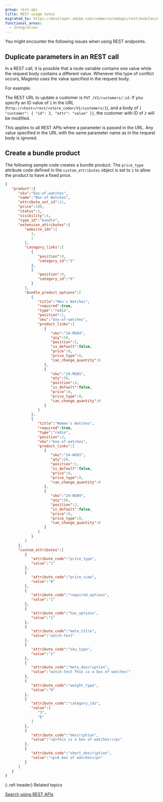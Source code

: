 ```yaml
---
group: rest-api
title: REST usage notes
migrated_to: https://developer.adobe.com/commerce/webapi/rest/modules/notes/
functional_areas:
  - Integration
---
```


You might encounter the following issues when using REST endpoints.

## Duplicate parameters in an REST call

In a REST call, it is possible that a route variable contains one value while the request body contains a different value.
Whenever this type of conflict occurs, Magento uses the value specified in the request body.

For example:

The REST URL to update a customer is `PUT /V1/customers/:id`. If you specify an ID value of `1` in the URL (`http://<host>/rest/<store_code>/V1/customers/1`), and a body of `{ "customer": { "id": 2, "attr": "value" }}`, the customer with ID of `2` will be modified.

This applies to all REST APIs where a parameter is passed in the URL. Any value specified in the URL with the same parameter name as in the request body is ignored.

## Create a bundle product

The following sample code creates a bundle product. The `price_type` attribute code defined in the `custom_attributes` object is set to `1` to allow the product to have a fixed price.

```json
{
   "product":{
      "sku":"box-of-watches",
      "name":"Box of Watches",
      "attribute_set_id":11,
      "price":100,
      "status":1,
      "visibility":4,
      "type_id":"bundle",
      "extension_attributes":{
         "website_ids":[
            1,
            2
         ],
         "category_links":[
            {
               "position":0,
               "category_id":"3"
            },
            {
               "position":0,
               "category_id":"6"
            }
         ],
         "bundle_product_options":[
            {
               "title":"Men's Watches",
               "required":true,
               "type":"radio",
               "position":1,
               "sku":"box-of-watches",
               "product_links":[
                  {
                     "sku":"24-MG04",
                     "qty":50,
                     "position":2,
                     "is_default":false,
                     "price":0,
                     "price_type":0,
                     "can_change_quantity":0
                  },
                  {
                     "sku":"24-MG05",
                     "qty":50,
                     "position":4,
                     "is_default":false,
                     "price":0,
                     "price_type":0,
                     "can_change_quantity":0
                  }
               ]
            },
            {
               "title":"Women's Watches",
               "required":true,
               "type":"radio",
               "position":2,
               "sku":"box-of-watches",
               "product_links":[
                  {
                     "sku":"24-WG01",
                     "qty":50,
                     "position":1,
                     "is_default":false,
                     "price":0,
                     "price_type":0,
                     "can_change_quantity":0
                  },
                  {
                     "sku":"24-WG09",
                     "qty":50,
                     "position":2,
                     "is_default":false,
                     "price":0,
                     "price_type":0,
                     "can_change_quantity":0
                  }
               ]
            }
         ]
      },
      "custom_attributes":[
         {
            "attribute_code":"price_type",
            "value":"1"
         },
         {
            "attribute_code":"price_view",
            "value":"0"
         },
         {
            "attribute_code":"required_options",
            "value":"1"
         },
         {
            "attribute_code":"has_options",
            "value":"1"
         },
         {
            "attribute_code":"meta_title",
            "value":"watch-test"
         },
         {
            "attribute_code":"sku_type",
            "value":"1"
         },
         {
            "attribute_code":"meta_description",
            "value":"watch-test This is a box of watches!"
         },
         {
            "attribute_code":"weight_type",
            "value":"0"
         },
         {
            "attribute_code":"category_ids",
            "value":[
               "3",
               "6"
            ]
         },
         {
            "attribute_code":"description",
            "value":"<p>This is a box of watches!</p>"
         },
         {
            "attribute_code":"short_description",
            "value":"<p>A box of watches</p>"
         }
      ]
   }
}
```

{:.ref-header}
Related topics

[Search using REST APIs](https://developer.adobe.com/commerce/webapi/rest/performing-searches.html)
